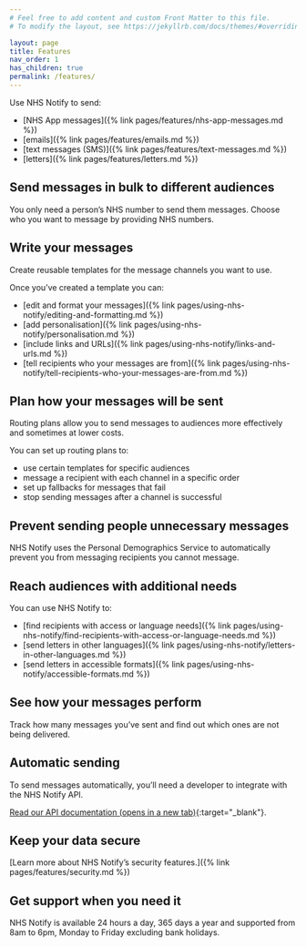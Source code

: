```yaml
---
# Feel free to add content and custom Front Matter to this file.
# To modify the layout, see https://jekyllrb.com/docs/themes/#overriding-theme-defaults

layout: page
title: Features
nav_order: 1
has_children: true
permalink: /features/
---
```


Use NHS Notify to send:

- [NHS App messages]({% link pages/features/nhs-app-messages.md %})
- [emails]({% link pages/features/emails.md %})
- [text messages (SMS)]({% link pages/features/text-messages.md %})
- [letters]({% link pages/features/letters.md %})

## Send messages in bulk to different audiences

You only need a person’s NHS number to send them messages. Choose who you want to message by providing NHS numbers.

## Write your messages

Create reusable templates for the message channels you want to use.

Once you’ve created a template you can:

- [edit and format your messages]({% link pages/using-nhs-notify/editing-and-formatting.md %})
- [add personalisation]({% link pages/using-nhs-notify/personalisation.md %})
- [include links and URLs]({% link pages/using-nhs-notify/links-and-urls.md %})
- [tell recipients who your messages are from]({% link pages/using-nhs-notify/tell-recipients-who-your-messages-are-from.md %})

## Plan how your messages will be sent

Routing plans allow you to send messages to audiences more effectively and sometimes at lower costs.

You can set up routing plans to:

- use certain templates for specific audiences
- message a recipient with each channel in a specific order
- set up fallbacks for messages that fail
- stop sending messages after a channel is successful

## Prevent sending people unnecessary messages

NHS Notify uses the Personal Demographics Service to automatically prevent you from messaging recipients you cannot message.

## Reach audiences with additional needs

You can use NHS Notify to:

- [find recipients with access or language needs]({% link pages/using-nhs-notify/find-recipients-with-access-or-language-needs.md %})
- [send letters in other languages]({% link pages/using-nhs-notify/letters-in-other-languages.md %})
- [send letters in accessible formats]({% link pages/using-nhs-notify/accessible-formats.md %})

## See how your messages perform

Track how many messages you’ve sent and find out which ones are not being delivered.

## Automatic sending

To send messages automatically, you’ll need a developer to integrate with the NHS Notify API.

[Read our API documentation (opens in a new tab)](https://digital.nhs.uk/developer/api-catalogue/nhs-notify){:target="_blank"}.

## Keep your data secure

[Learn more about NHS Notify’s security features.]({% link pages/features/security.md %})

## Get support when you need it

NHS Notify is available 24 hours a day, 365 days a year and supported from 8am to 6pm, Monday to Friday excluding bank holidays.
